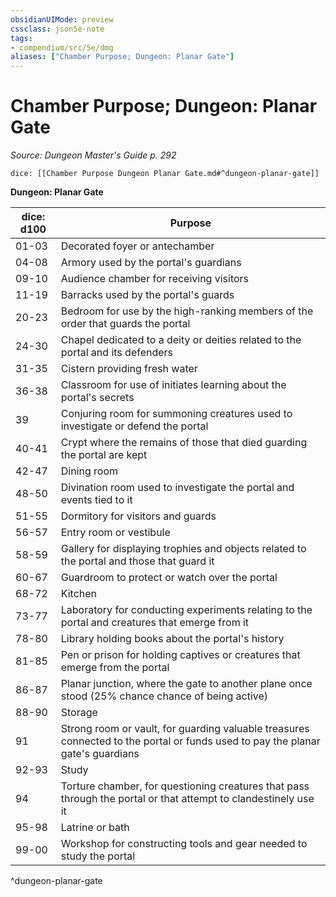 ```yaml
---
obsidianUIMode: preview
cssclass: json5e-note
tags:
- compendium/src/5e/dmg
aliases: ["Chamber Purpose; Dungeon: Planar Gate"]
---
```

# Chamber Purpose; Dungeon: Planar Gate
*Source: Dungeon Master's Guide p. 292* 

`dice: [[Chamber Purpose Dungeon Planar Gate.md#^dungeon-planar-gate]]`

**Dungeon: Planar Gate**

| dice: d100 | Purpose |
|------------|---------|
| 01-03 | Decorated foyer or antechamber |
| 04-08 | Armory used by the portal's guardians |
| 09-10 | Audience chamber for receiving visitors |
| 11-19 | Barracks used by the portal's guards |
| 20-23 | Bedroom for use by the high-ranking members of the order that guards the portal |
| 24-30 | Chapel dedicated to a deity or deities related to the portal and its defenders |
| 31-35 | Cistern providing fresh water |
| 36-38 | Classroom for use of initiates learning about the portal's secrets |
| 39 | Conjuring room for summoning creatures used to investigate or defend the portal |
| 40-41 | Crypt where the remains of those that died guarding the portal are kept |
| 42-47 | Dining room |
| 48-50 | Divination room used to investigate the portal and events tied to it |
| 51-55 | Dormitory for visitors and guards |
| 56-57 | Entry room or vestibule |
| 58-59 | Gallery for displaying trophies and objects related to the portal and those that guard it |
| 60-67 | Guardroom to protect or watch over the portal |
| 68-72 | Kitchen |
| 73-77 | Laboratory for conducting experiments relating to the portal and creatures that emerge from it |
| 78-80 | Library holding books about the portal's history |
| 81-85 | Pen or prison for holding captives or creatures that emerge from the portal |
| 86-87 | Planar junction, where the gate to another plane once stood (25% chance chance of being active) |
| 88-90 | Storage |
| 91 | Strong room or vault, for guarding valuable treasures connected to the portal or funds used to pay the planar gate's guardians |
| 92-93 | Study |
| 94 | Torture chamber, for questioning creatures that pass through the portal or that attempt to clandestinely use it |
| 95-98 | Latrine or bath |
| 99-00 | Workshop for constructing tools and gear needed to study the portal |
^dungeon-planar-gate